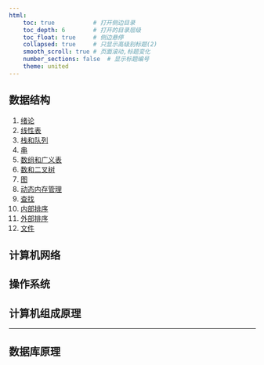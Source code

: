 ```yaml
---
html:
    toc: true           # 打开侧边目录
    toc_depth: 6        # 打开的目录层级
    toc_float: true     # 侧边悬停
    collapsed: true     # 只显示高级别标题(2)
    smooth_scroll: true # 页面滚动,标题变化
    number_sections: false  # 显示标题编号
    theme: united
--- 
```



## 数据结构
1. [绪论]()
2. [线性表]()
3. [栈和队列]()
4. [串]()
5. [数组和广义表]()
6. [数和二叉树]()
7. [图]()
8. [动态内存管理]()
9. [查找]()
10. [内部排序]()
11. [外部排序]()
12. [文件]()

## 计算机网络


## 操作系统


## 计算机组成原理


---

## 数据库原理